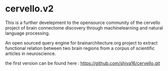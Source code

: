 # cervello.v2

This is a further develepment to the opensource community of the cervello project of brain connectome discovery through machinelearning and natural language processing.

An open sourced query engine for brainarchitecture.org project to extract functional relation between two brain regions from a corpus of scientific articles in neuroscience.

the first version can be found here : https://github.com/shiva16/cervello.git
